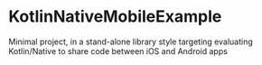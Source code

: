 # KotlinNativeMobileExample
Minimal project, in a stand-alone library style targeting evaluating Kotlin/Native to share code between iOS and Android apps
